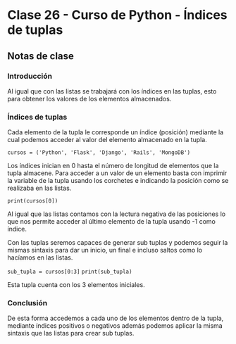 # Clase 26 - Curso de Python - Índices de tuplas

## Notas de clase


### Introducción
Al igual que con las listas se trabajará con los índices en las tuplas, esto para obtener los valores de los elementos almacenados.


### Índices de tuplas


Cada elemento de la tupla le corresponde un índice (posición) mediante la cual podemos acceder al valor del elemento almacenado en la tupla.

`cursos = ('Python', 'Flask', 'Django', 'Rails', 'MongoDB')`

Los índices inician en 0 hasta el número de longitud de elementos que la tupla almacene. Para acceder a un valor de un elemento basta con imprimir la variable de la tupla usando los corchetes e indicando la posición como se realizaba en las listas.

`print(cursos[0])`

Al igual que las listas contamos con la lectura negativa de las posiciones lo que nos permite acceder al último elemento de la tupla usando -1 como índice.


Con las tuplas seremos capaces de generar sub tuplas y podemos seguir la mismas sintaxis para dar un inicio, un final e incluso saltos como lo hacíamos en las listas.

`sub_tupla = cursos[0:3]`
`print(sub_tupla)`

Esta tupla cuenta con los 3 elementos iniciales.


### Conclusión 

De esta forma accedemos a cada uno de los elementos dentro de la tupla, mediante índices positivos o negativos además podemos aplicar la misma sintaxis que las listas para crear sub tuplas.
